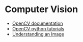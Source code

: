 # Computer Vision

 - [OpenCV documentation](http://docs.opencv.org/2.4.12/)
 - [OpenCV python tutorials](https://opencv-python-tutroals.readthedocs.io/en/latest/)
 - [Understanding an Image](http://www.weheartcv.com/understanding-image/)

